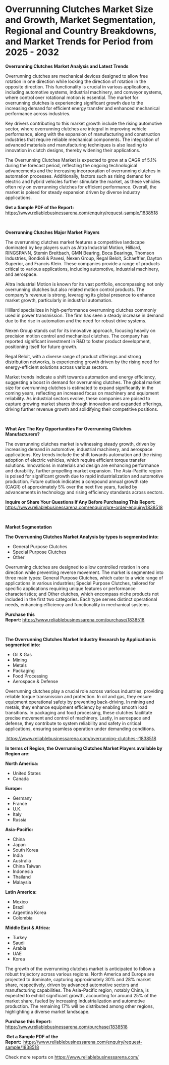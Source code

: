 <p><h1>Overrunning Clutches Market Size and Growth, Market Segmentation, Regional and Country Breakdowns, and Market Trends for Period from 2025 -  2032</h1></p><p><strong>Overrunning Clutches Market Analysis and Latest Trends</strong></p>
<p><p>Overrunning clutches are mechanical devices designed to allow free rotation in one direction while locking the direction of rotation in the opposite direction. This functionality is crucial in various applications, including automotive systems, industrial machinery, and conveyor systems, where control over rotational motion is essential. The market for overrunning clutches is experiencing significant growth due to the increasing demand for efficient energy transfer and enhanced mechanical performance across industries.</p><p>Key drivers contributing to this market growth include the rising automotive sector, where overrunning clutches are integral in improving vehicle performance, along with the expansion of manufacturing and construction industries that require reliable mechanical components. The integration of advanced materials and manufacturing techniques is also leading to innovation in clutch designs, thereby widening their applications.</p><p>The Overrunning Clutches Market is expected to grow at a CAGR of 5.1% during the forecast period, reflecting the ongoing technological advancements and the increasing incorporation of overrunning clutches in automation processes. Additionally, factors such as rising demand for electric and hybrid vehicles further stimulate the market, as these vehicles often rely on overrunning clutches for efficient performance. Overall, the market is poised for steady expansion driven by diverse industry applications.</p></p>
<p><strong>Get a Sample PDF of the Report:&nbsp;</strong> <a href="https://www.reliablebusinessarena.com/enquiry/request-sample/1838518?utm_campaign=3267&utm_medium=2&utm_source=Github&utm_content=ia&utm_term=11042025&utm_id=overrunning-clutches">https://www.reliablebusinessarena.com/enquiry/request-sample/1838518</a></p>
<p>&nbsp;</p>
<p><strong>Overrunning Clutches Major Market Players</strong></p>
<p><p>The overrunning clutches market features a competitive landscape dominated by key players such as Altra Industrial Motion, Hilliard, RINGSPANN, Stemin Breitbach, GMN Bearing, Boca Bearings, Thomson Industries, Bondioli & Pavesi, Nexen Group, Regal Beloit, Schaeffler, Dayton Superior, and Francis Klein. These companies provide a range of products critical to various applications, including automotive, industrial machinery, and aerospace.</p><p>Altra Industrial Motion is known for its vast portfolio, encompassing not only overrunning clutches but also related motion control products. The company's revenue is strong, leveraging its global presence to enhance market growth, particularly in industrial automation.</p><p>Hilliard specializes in high-performance overrunning clutches commonly used in power transmission. The firm has seen a steady increase in demand due to the rise in automation and the need for robust drive systems.</p><p>Nexen Group stands out for its innovative approach, focusing heavily on precision motion control and mechanical clutches. The company has reported significant investment in R&D to foster product development, positioning itself for future growth.</p><p>Regal Beloit, with a diverse range of product offerings and strong distribution networks, is experiencing growth driven by the rising need for energy-efficient solutions across various sectors.</p><p>Market trends indicate a shift towards automation and energy efficiency, suggesting a boost in demand for overrunning clutches. The global market size for overrunning clutches is estimated to expand significantly in the coming years, reflecting an increased focus on machinery and equipment reliability. As industrial sectors evolve, these companies are poised to capture growing market shares through innovation and expanded offerings, driving further revenue growth and solidifying their competitive positions.</p></p>
<p>&nbsp;</p>
<p><strong>What Are The Key Opportunities For Overrunning Clutches Manufacturers?</strong></p>
<p><p>The overrunning clutches market is witnessing steady growth, driven by increasing demand in automotive, industrial machinery, and aerospace applications. Key trends include the shift towards automation and the rising adoption of electric vehicles, which require efficient torque transfer solutions. Innovations in materials and design are enhancing performance and durability, further propelling market expansion. The Asia-Pacific region is poised for significant growth due to rapid industrialization and automotive production. Future outlook indicates a compound annual growth rate (CAGR) of approximately 5% over the next five years, fueled by advancements in technology and rising efficiency standards across sectors.</p></p>
<p><strong>Inquire or Share Your Questions If Any Before Purchasing This Report:</strong> <a href="https://www.reliablebusinessarena.com/enquiry/pre-order-enquiry/1838518?utm_campaign=3267&utm_medium=2&utm_source=Github&utm_content=ia&utm_term=11042025&utm_id=overrunning-clutches">https://www.reliablebusinessarena.com/enquiry/pre-order-enquiry/1838518</a></p>
<p>&nbsp;</p>
<p><strong>Market Segmentation</strong></p>
<p><strong>The Overrunning Clutches Market Analysis by types is segmented into:</strong></p>
<p><ul><li>General Purpose Clutches</li><li>Special Purpose Clutches</li><li>Other</li></ul></p>
<p><p>Overrunning clutches are designed to allow controlled rotation in one direction while preventing reverse movement. The market is segmented into three main types: General Purpose Clutches, which cater to a wide range of applications in various industries; Special Purpose Clutches, tailored for specific applications requiring unique features or performance characteristics; and Other clutches, which encompass niche products not included in the first two categories. Each type serves distinct operational needs, enhancing efficiency and functionality in mechanical systems.</p></p>
<p><strong>Purchase this Report:&nbsp;</strong><a href="https://www.reliablebusinessarena.com/purchase/1838518?utm_campaign=3267&utm_medium=2&utm_source=Github&utm_content=ia&utm_term=11042025&utm_id=overrunning-clutches">https://www.reliablebusinessarena.com/purchase/1838518</a></p>
<p>&nbsp;</p>
<p><strong>The Overrunning Clutches Market Industry Research by Application is segmented into:</strong></p>
<p><ul><li>Oil & Gas</li><li>Mining</li><li>Metals</li><li>Packaging</li><li>Food Processing</li><li>Aerospace & Defense</li></ul></p>
<p><p>Overrunning clutches play a crucial role across various industries, providing reliable torque transmission and protection. In oil and gas, they ensure equipment operational safety by preventing back-driving. In mining and metals, they enhance equipment efficiency by enabling smooth load transitions. In packaging and food processing, these clutches facilitate precise movement and control of machinery. Lastly, in aerospace and defense, they contribute to system reliability and safety in critical applications, ensuring seamless operation under demanding conditions.</p></p>
<p><a href="https://www.reliablebusinessarena.com/overrunning-clutches-r1838518?utm_campaign=3267&utm_medium=2&utm_source=Github&utm_content=ia&utm_term=11042025&utm_id=overrunning-clutches">&nbsp;https://www.reliablebusinessarena.com/overrunning-clutches-r1838518</a></p>
<p><strong>In terms of Region, the Overrunning Clutches Market Players available by Region are:</strong></p>
<p>
    <p> <strong> North America: </strong>
        <ul>
            <li>United States</li>
            <li>Canada</li>
        </ul>
        </p> 
    <p> <strong> Europe: </strong>
        <ul>
            <li>Germany</li>
            <li>France</li>
            <li>U.K.</li>
            <li>Italy</li>
            <li>Russia</li>
        </ul>
        </p> 
    <p> <strong> Asia-Pacific: </strong>
        <ul>
            <li>China</li>
            <li>Japan</li>
            <li>South Korea</li>
            <li>India</li>
            <li>Australia</li>
            <li>China Taiwan</li>
            <li>Indonesia</li>
            <li>Thailand</li>
            <li>Malaysia</li>
        </ul>
        </p> 
    <p> <strong> Latin America: </strong>
        <ul>
            <li>Mexico</li>
            <li>Brazil</li>
            <li>Argentina Korea</li>
            <li>Colombia</li>
        </ul>
        </p> 
    <p> <strong> Middle East & Africa: </strong>
        <ul>
            <li>Turkey</li>
            <li>Saudi</li>
            <li>Arabia</li>
            <li>UAE</li>
            <li>Korea</li>
        </ul>
    </p>
    </p>
<p><p>The growth of the overrunning clutches market is anticipated to follow a robust trajectory across various regions. North America and Europe are projected to dominate, capturing approximately 30% and 28% market share, respectively, driven by advanced automotive sectors and manufacturing capabilities. The Asia-Pacific region, notably China, is expected to exhibit significant growth, accounting for around 25% of the market share, fueled by increasing industrialization and automotive production. The remaining 17% will be distributed among other regions, highlighting a diverse market landscape.</p></p>
<p><strong>Purchase this Report: </strong><a href="https://www.reliablebusinessarena.com/purchase/1838518?utm_campaign=3267&utm_medium=2&utm_source=Github&utm_content=ia&utm_term=11042025&utm_id=overrunning-clutches">https://www.reliablebusinessarena.com/purchase/1838518</a></p>
<p>&nbsp;<strong>Get a Sample PDF of the Report:&nbsp;&nbsp;</strong><a href="https://www.reliablebusinessarena.com/enquiry/request-sample/1838518?utm_campaign=3267&utm_medium=2&utm_source=Github&utm_content=ia&utm_term=11042025&utm_id=overrunning-clutches">https://www.reliablebusinessarena.com/enquiry/request-sample/1838518</a></p>
<p><strong></strong></p>
<p>Check more reports on <a href="https://www.reliablebusinessarena.com/?utm_campaign=3267&utm_medium=2&utm_source=Github&utm_content=ia&utm_term=11042025&utm_id=overrunning-clutches">https://www.reliablebusinessarena.com/</a></p>